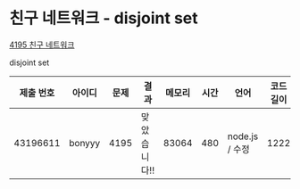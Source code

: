 # 친구 네트워크 - disjoint set

[4195 친구 네트워크](https://www.acmicpc.net/problem/4195)

disjoint set

| 제출 번호 | 아이디 | 문제 | 결과         | 메모리 | 시간 | 언어           | 코드 길이 |
| --------- | ------ | ---- | ------------ | ------ | ---- | -------------- | --------- |
| 43196611  | bonyyy | 4195 | 맞았습니다!! | 83064  | 480  | node.js / 수정 | 1222      |
